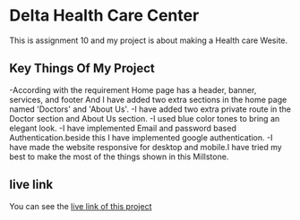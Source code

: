# Delta Health Care Center
This is assignment 10 and my project is about making a Health care Wesite.
## Key Things Of My Project
-According with the requirement Home page has a header, banner, services, and footer And I have added two extra sections in the home page named 'Doctors' and 'About Us'.
-I have added two extra private route in the Doctor section and About Us section.
-I used blue color tones to bring an elegant look.
-I have implemented Email and password based Authentication.beside this I have implemented google authentication.
-I have made the website responsive for desktop and mobile.I have tried my best to make the most of the things shown in this Millstone.
## live link
You can see the [live link of this project]()